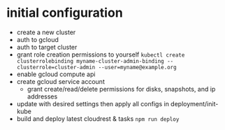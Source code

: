 # initial configuration
- create a new cluster
- auth to gcloud
- auth to target cluster
- grant role creation permissions to yourself ```kubectl create clusterrolebinding myname-cluster-admin-binding --clusterrole=cluster-admin --user=myname@example.org```
- enable gcloud compute api
- create gcloud service account
  - grant create/read/delete permissions for disks, snapshots, and ip addresses
- update with desired settings then apply all configs in deployment/init-kube
- build and deploy latest cloudrest & tasks ```npm run deploy```
